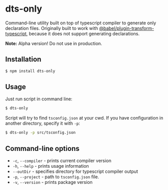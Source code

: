 # dts-only
Command-line utility built on top of typescript compiler to generate only declaration files.
Originally built to work with [@babel/plugin-transform-typescript](https://github.com/babel/babel/tree/master/packages/babel-plugin-transform-typescript),
because it does not support generating declarations. 

**Note:** Alpha version! Do not use in production.

## Installation
```bash
$ npm install dts-only
```

## Usage
Just run script in command line:
```bash
$ dts-only
```
Script will try to find `tsconfig.json` at your cwd. If you have configuration in another directory,
specify it with `-p`:
```bash
$ dts-only -p src/tsconfig.json
```

## Command-line options
* `-c`, `--compiler` - prints current compiler version
* `-h`, `--help` - prints usage information
* `--outDir` - specifies directory for typescript compiler output
* `-p`, `--project` - path to `tsconfig.json` file.
* `-v`, `--version` - prints package version
 